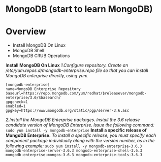 # MongoDB (start to learn MongoDB)

# Overview

- Install MongoDB On Linux
- MongoDB Shell
- MongoDB CRUB Operations

**Install MongoDB On Linux**
*1.Configure repository.
Create an /etc/yum.repos.d/mongodb-enterprise.repo file so that you can install MongoDB enterprise directly, using yum.*
```
[mongodb-enterprise]
name=MongoDB Enterprise Repository
baseurl=https://repo.mongodb.com/yum/redhat/$releasever/mongodb-enterprise/3.6/$basearch/
gpgcheck=1
enabled=1
gpgkey=https://www.mongodb.org/static/pgp/server-3.6.asc
```
*2.Install the MongoDB Enterprise packages.
Install the 3.6 release candidate version of MongoDB Enterprise.*
*Issue the following command:*
    `sudo yum install -y mongodb-enterprise`
**Install a specific release of MongoDB Enterprise.**
*To install a specific release, you must specify each component package individually along with the version number, as in the following example:*
    `sudo yum install -y mongodb-enterprise-3.6.3 mongodb-enterprise-server-3.6.3 mongodb-enterprise-shell-3.6.3 mongodb-enterprise-mongos-3.6.3 mongodb-enterprise-tools-3.6.3`
